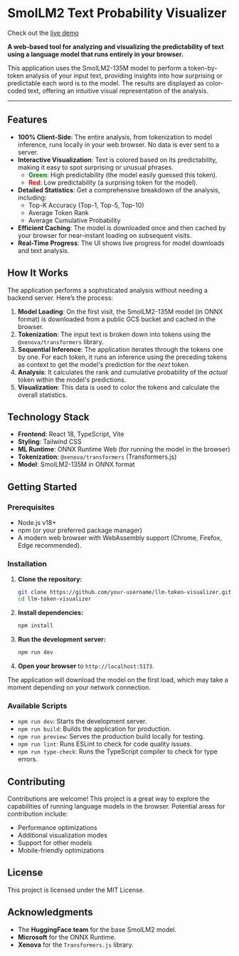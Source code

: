 # SmolLM2 Text Probability Visualizer

Check out the [live demo](https://llm-token-visualizer.vercel.app/)

**A web-based tool for analyzing and visualizing the predictability of text using a language model that runs entirely in your browser.**

This application uses the SmolLM2-135M model to perform a token-by-token analysis of your input text, providing insights into how surprising or predictable each word is to the model. The results are displayed as color-coded text, offering an intuitive visual representation of the analysis.

---

## Features

-   **100% Client-Side**: The entire analysis, from tokenization to model inference, runs locally in your web browser. No data is ever sent to a server.
-   **Interactive Visualization**: Text is colored based on its predictability, making it easy to spot surprising or unusual phrases.
    -   <span style="color:green;">**Green**</span>: High predictability (the model easily guessed this token).
    -   <span style="color:red;">**Red**</span>: Low predictability (a surprising token for the model).
-   **Detailed Statistics**: Get a comprehensive breakdown of the analysis, including:
    -   Top-K Accuracy (Top-1, Top-5, Top-10)
    -   Average Token Rank
    -   Average Cumulative Probability
-   **Efficient Caching**: The model is downloaded once and then cached by your browser for near-instant loading on subsequent visits.
-   **Real-Time Progress**: The UI shows live progress for model downloads and text analysis.

## How It Works

The application performs a sophisticated analysis without needing a backend server. Here’s the process:

1.  **Model Loading**: On the first visit, the SmolLM2-135M model (in ONNX format) is downloaded from a public GCS bucket and cached in the browser.
2.  **Tokenization**: The input text is broken down into tokens using the `@xenova/transformers` library.
3.  **Sequential Inference**: The application iterates through the tokens one by one. For each token, it runs an inference using the preceding tokens as context to get the model's prediction for the *next* token.
4.  **Analysis**: It calculates the rank and cumulative probability of the *actual* token within the model's predictions.
5.  **Visualization**: This data is used to color the tokens and calculate the overall statistics.

## Technology Stack

-   **Frontend**: React 18, TypeScript, Vite
-   **Styling**: Tailwind CSS
-   **ML Runtime**: ONNX Runtime Web (for running the model in the browser)
-   **Tokenization**: `@xenova/transformers` (Transformers.js)
-   **Model**: SmolLM2-135M in ONNX format

## Getting Started

### Prerequisites

-   Node.js v18+
-   npm (or your preferred package manager)
-   A modern web browser with WebAssembly support (Chrome, Firefox, Edge recommended).

### Installation

1.  **Clone the repository:**
    ```bash
    git clone https://github.com/your-username/llm-token-visualizer.git
    cd llm-token-visualizer
    ```

2.  **Install dependencies:**
    ```bash
    npm install
    ```

3.  **Run the development server:**
    ```bash
    npm run dev
    ```

4.  **Open your browser** to `http://localhost:5173`.

The application will download the model on the first load, which may take a moment depending on your network connection.

### Available Scripts

-   `npm run dev`: Starts the development server.
-   `npm run build`: Builds the application for production.
-   `npm run preview`: Serves the production build locally for testing.
-   `npm run lint`: Runs ESLint to check for code quality issues.
-   `npm run type-check`: Runs the TypeScript compiler to check for type errors.

## Contributing

Contributions are welcome! This project is a great way to explore the capabilities of running language models in the browser. Potential areas for contribution include:

-   Performance optimizations
-   Additional visualization modes
-   Support for other models
-   Mobile-friendly optimizations

## License

This project is licensed under the MIT License.

## Acknowledgments

-   The **HuggingFace team** for the base SmolLM2 model.
-   **Microsoft** for the ONNX Runtime.
-   **Xenova** for the `Transformers.js` library.
